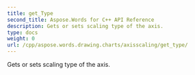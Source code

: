 ```yaml
---
title: get_Type
second_title: Aspose.Words for C++ API Reference
description: Gets or sets scaling type of the axis. 
type: docs
weight: 0
url: /cpp/aspose.words.drawing.charts/axisscaling/get_type/
---
```


Gets or sets scaling type of the axis. 

